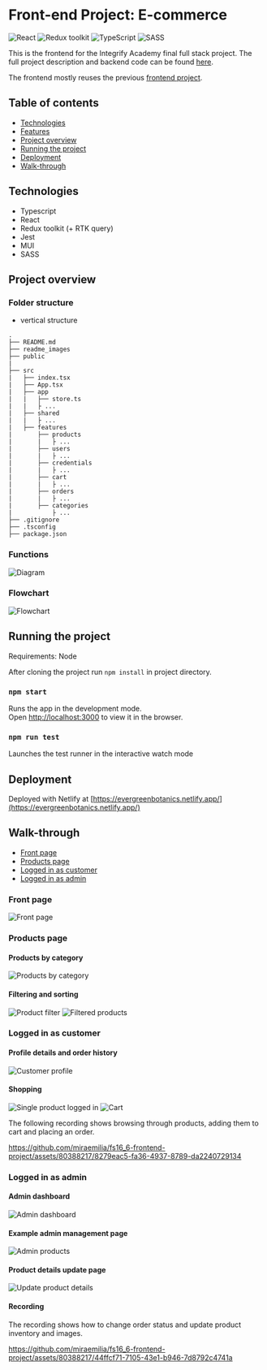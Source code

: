 # Front-end Project: E-commerce

![React](https://img.shields.io/badge/React-v.18-blue)
![Redux toolkit](https://img.shields.io/badge/RTK-v.1-purple)
![TypeScript](https://img.shields.io/badge/TypeScript-v.4-green)
![SASS](https://img.shields.io/badge/SASS-v.1-hotpink)

This is the frontend for the Integrify Academy final full stack project. The full project description and backend code can be found [here](https://github.com/miraemilia/evergreen-fullstack).

The frontend mostly reuses the previous [frontend project](https://github.com/miraemilia/e-commerce/).

## Table of contents
- [Technologies](#technologies)
- [Features](#features)
- [Project overview](#project-overview)
- [Running the project](#running-the-project)
- [Deployment](#deployment)
- [Walk-through](#walk-through)

## Technologies

- Typescript
- React
- Redux toolkit (+ RTK query)
- Jest
- MUI
- SASS

## Project overview

### Folder structure

- vertical structure

````
.
├── README.md
├── readme_images
├── public
|
├── src
|   ├── index.tsx
|   ├── App.tsx
|   ├── app
|   |   ├── store.ts
|   |   ├ ...
|   ├── shared
|   |   ├ ...
|   ├── features
|       ├── products
|       |   ├ ...
|       ├── users
|       |   ├ ...
|       ├── credentials
|       |   ├ ...
|       ├── cart
|       |   ├ ...
|       ├── orders
|       |   ├ ...
|       ├── categories
|           ├ ...
├── .gitignore
├── .tsconfig
├── package.json
````

### Functions

![Diagram](readme_images/reducerdiagram.png)

### Flowchart

![Flowchart](readme_images/flowchart.png)

## Running the project

Requirements: Node

After cloning the project run `npm install` in project directory.

### `npm start`

Runs the app in the development mode.\
Open [http://localhost:3000](http://localhost:3000) to view it in the browser.

### `npm run test`

Launches the test runner in the interactive watch mode

## Deployment

Deployed with Netlify at [https://evergreenbotanics.netlify.app/](https://evergreenbotanics.netlify.app/)

## Walk-through

- [Front page](#front-page)
- [Products page](#products-page)
- [Logged in as customer](#logged-in-as-customer)
- [Logged in as admin](#logged-in-as-admin)

### Front page

![Front page](readme_images/frontpage.png)

### Products page

#### Products by category
![Products by category](readme_images/productspage.png)
#### Filtering and sorting
![Product filter](readme_images/filter.png)
![Filtered products](readme_images/filtered.png)

### Logged in as customer

#### Profile details and order history
![Customer profile](readme_images/customerprofile.png)
#### Shopping
![Single product logged in](readme_images/singleproductpage.png)
![Cart](readme_images/cart.png)

The following recording shows browsing through products, adding them to cart and placing an order.

https://github.com/miraemilia/fs16_6-frontend-project/assets/80388217/8279eac5-fa36-4937-8789-da2240729134


### Logged in as admin

#### Admin dashboard
![Admin dashboard](readme_images/admindashboard.png)

#### Example admin management page
![Admin products](readme_images/adminproducts.png)
#### Product details update page
![Update product details](readme_images/updateproductdetails.png)
#### Recording

The recording shows how to change order status and update product inventory and images.

https://github.com/miraemilia/fs16_6-frontend-project/assets/80388217/44ffcf71-7105-43e1-b946-7d8792c4741a

